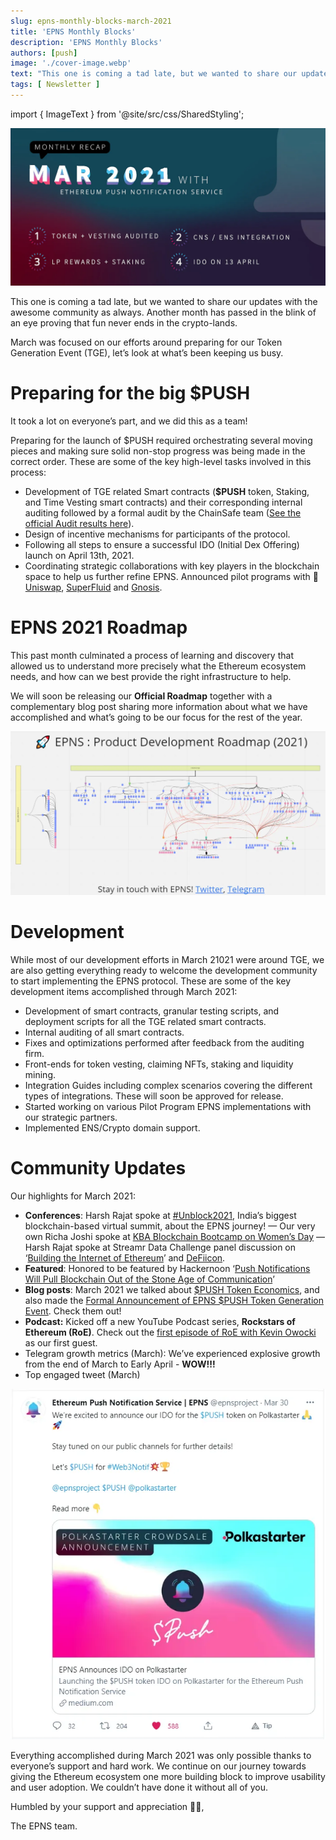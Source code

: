 ```yaml
---
slug: epns-monthly-blocks-march-2021
title: 'EPNS Monthly Blocks'
description: 'EPNS Monthly Blocks'
authors: [push]
image: './cover-image.webp'
text: "This one is coming a tad late, but we wanted to share our updates with the awesome community as always. Another month has passed in the blink of an eye proving that fun never ends in the crypto-lands."
tags: [ Newsletter ]
---
```

import { ImageText } from '@site/src/css/SharedStyling';

![Cover Image of EPNS Monthly Blocks](./cover-image.webp)

<!--truncate-->


This one is coming a tad late, but we wanted to share our updates with the awesome community as always. Another month has passed in the blink of an eye proving that fun never ends in the crypto-lands.

March was focused on our efforts around preparing for our Token Generation Event (TGE), let’s look at what’s been keeping us busy.

Preparing for the big $PUSH
===========================

It took a lot on everyone’s part, and we did this as a team!

Preparing for the launch of $PUSH required orchestrating several moving pieces and making sure solid non-stop progress was being made in the correct order. These are some of the key high-level tasks involved in this process:

*   Development of TGE related Smart contracts (**$PUSH** token, Staking, and Time Vesting smart contracts) and their corresponding internal auditing followed by a formal audit by the ChainSafe team ([See the official Audit results here](https://twitter.com/ChainSafeth/status/1379879154124943361)).
*   Design of incentive mechanisms for participants of the protocol.
*   Following all steps to ensure a successful IDO (Initial Dex Offering) launch on April 13th, 2021.
*   Coordinating strategic collaborations with key players in the blockchain space to help us further refine EPNS. Announced pilot programs with 🦄 [Uniswap](https://twitter.com/epnsproject/status/1377305643384664065?s=20), [SuperFluid](https://twitter.com/epnsproject/status/1374677663915200520?s=20) and [Gnosis](https://twitter.com/epnsproject/status/1371816495563501577?s=20).

EPNS 2021 Roadmap
=================

This past month culminated a process of learning and discovery that allowed us to understand more precisely what the Ethereum ecosystem needs, and how can we best provide the right infrastructure to help.

We will soon be releasing our **Official Roadmap** together with a complementary blog post sharing more information about what we have accomplished and what’s going to be our focus for the rest of the year.

![First Image of EPNS Monthly Blocks](./image-1.webp)

Development
===========

While most of our development efforts in March 21021 were around TGE, we are also getting everything ready to welcome the development community to start implementing the EPNS protocol. These are some of the key development items accomplished through March 2021:

*   Development of smart contracts, granular testing scripts, and deployment scripts for all the TGE related smart contracts.
*   Internal auditing of all smart contracts.
*   Fixes and optimizations performed after feedback from the auditing firm.
*   Front-ends for token vesting, claiming NFTs, staking and liquidity mining.
*   Integration Guides including complex scenarios covering the different types of integrations. These will soon be approved for release.
*   Started working on various Pilot Program EPNS implementations with our strategic partners.
*   Implemented ENS/Crypto domain support.

Community Updates
=================

Our highlights for March 2021:

*   **Conferences**: Harsh Rajat spoke at [#Unblock2021](https://twitter.com/epnsproject/status/1367397526156967937?s=20), India’s biggest blockchain-based virtual summit, about️ the EPNS journey! — Our very own Richa Joshi spoke at [KBA Blockchain Bootcamp on Women’s Day](https://twitter.com/kbaiiitmk/status/1375315945820852229?s=20) — Harsh Rajat spoke at Streamr Data Challenge panel discussion on ‘[Building the Internet of Ethereum](https://twitter.com/epnsproject/status/1369993408220078087?s=20)’ and [DeFiicon](https://twitter.com/epnsproject/status/1367043415234342913?s=20).
*   **Featured**: Honored to be featured by Hackernoon ‘[Push Notifications Will Pull Blockchain Out of the Stone Age of Communication](https://hackernoon.com/push-notifications-will-pull-blockchain-out-of-the-stone-age-of-communication-unhashed-1-ql1f33d6)’
*   **Blog posts**: March 2021 we talked about [$PUSH Token Economics](https://medium.com/ethereum-push-notification-service/push-token-economics-d7f566c29b1a), and also made the [Formal Announcement of EPNS $PUSH Token Generation Event](https://medium.com/ethereum-push-notification-service/announcing-the-epns-push-token-generation-event-4d1699e716f5). Check them out!
*   **Podcast:** Kicked off a new YouTube Podcast series, **Rockstars of Ethereum (RoE)**. Check out the [first episode of RoE with Kevin Owocki](https://youtu.be/nClMGshU1nU) as our first guest.
*   Telegram growth metrics (March): We’ve experienced explosive growth from the end of March to Early April - **WOW!!!**
*   Top engaged tweet (March)

![Second Image of EPNS Monthly Blocks](./image-2.webp)

Everything accomplished during March 2021 was only possible thanks to everyone’s support and hard work. We continue on our journey towards giving the Ethereum ecosystem one more building block to improve usability and user adoption. We couldn’t have done it without all of you.

Humbled by your support and appreciation 🙏🏼,

The EPNS team.